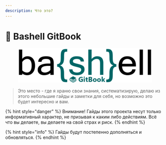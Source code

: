 ```yaml
---
description: Что это?
---
```


# 🚀 Bashell GitBook

<figure><picture><source srcset=".gitbook/assets/gb_bashell_logo_dark.png" media="(prefers-color-scheme: dark)"><img src=".gitbook/assets/gb_bashell_logo.png" alt=""></picture><figcaption></figcaption></figure>

> Это место - где я храню свои знания, систематизирую, делаю из этого небольшие гайды и заметки для себя, но возможно это будет интересно и вам.

{% hint style="danger" %}
Внимание! Гайды этого проекта несут только информативный характер, не призывая к каким либо действиям. Всё что вы делаете, вы делаете на свой страх и риск.
{% endhint %}

{% hint style="info" %}
Гайды будут постепенно дополняться и обновляться.&#x20;
{% endhint %}
